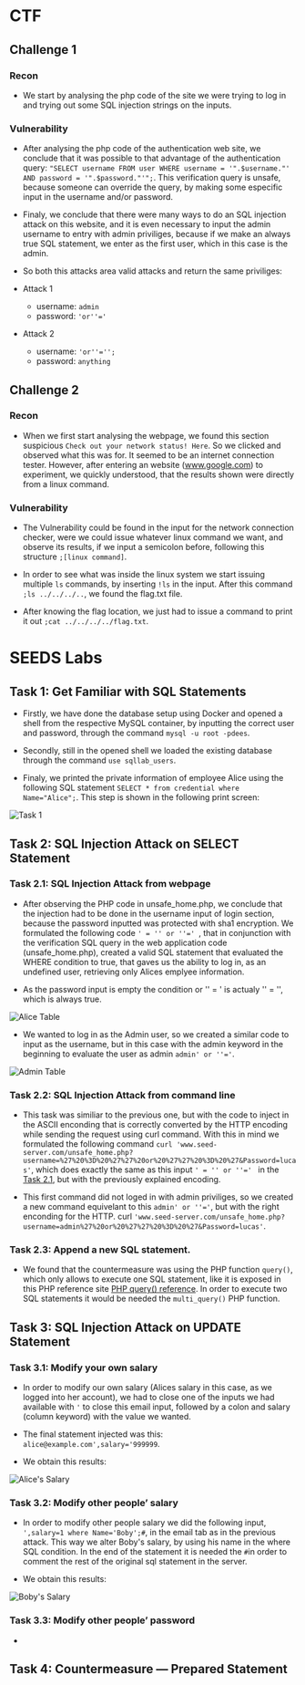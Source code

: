 # CTF

## Challenge 1

### Recon

- We start by analysing the php code of the site we were trying to log in and trying out some SQL injection strings on the inputs.

### Vulnerability

- After analysing the php code of the authentication web site, we conclude that it was possible to that advantage of the authentication query: `"SELECT username FROM user WHERE username = '".$username."' AND password = '".$password."'";`. This verification query is unsafe, because someone can override the query, by making some especific input in the username and/or password.

- Finaly, we conclude that there were many ways to do an SQL injection attack on this website, and it is even necessary to input the admin username to entry with admin priviliges, because if we make an always true SQL statement, we enter as the first user, which in this case is the admin.

- So both this attacks area valid attacks and return the same priviliges:

- Attack 1
    - username: `admin`
    - password: `'or''='`

- Attack 2
    - username: `'or''='';`
    - password: `anything`

## Challenge 2

### Recon

- When we first start analysing the webpage, we found this section suspicious `Check out your network status! Here`. So we clicked and observed what this was for. It seemed to be an internet connection tester. However, after entering an website (www.google.com) to experiment, we quickly understood, that the results shown were directly from a linux command.

### Vulnerability

- The Vulnerability could be found in the input for the network connection checker, were we could issue whatever linux command we want, and observe its results, if we input a semicolon before, following this structure `;[linux command]`.

- In order to see what was inside the linux system we start issuing multiple `ls` commands, by inserting `!ls` in the input. After this command `;ls ../../../..`, we found the flag.txt file.

- After knowing the flag location, we just had to issue a command to print it out `;cat ../../../../flag.txt`.

# SEEDS Labs

## Task 1: Get Familiar with SQL Statements

- Firstly, we have done the database setup using Docker and opened a shell from the respective MySQL container, by inputting the correct user and password, through the command `mysql -u root -pdees`.

- Secondly, still in the opened shell we loaded the existing database through the command `use sqllab_users`.

- Finaly, we printed the private information of employee Alice using the following SQL statement `SELECT * from credential where Name="Alice";`. This step is shown in the following print screen:

![Task 1](images/unknown.png "Task 1: selected Alice information from database")

## Task 2: SQL Injection Attack on SELECT Statement

### Task 2.1: SQL Injection Attack from webpage

- After observing the PHP code in unsafe_home.php, we conclude that the injection had to be done in the username input of login section, because the password inputted was protected with sha1 encryption. We formulated the following code `' = '' or ''=' `, that in conjunction with the verification SQL query in the web application code (unsafe_home.php), created a valid SQL statement that evaluated the WHERE condition to true, that gaves us the ability to log in, as an undefined user, retrieving only Alices emplyee information.

- As the password input is empty the condition or '' = ' is actualy '' = '', which is always true.

![Alice Table](images/alice_table.png "Alice Table")

- We wanted to log in as the Admin user, so we created a similar code to input as the username, but in this case with the admin keyword in the beginning to evaluate the user as admin `admin' or ''='`.

![Admin Table](images/admin_table.png "Admin Table")

### Task 2.2: SQL Injection Attack from command line

- This task was similiar to the previous one, but with the code to inject in the ASCII enconding that is correctly converted by the HTTP encoding while sending the request using curl command. With this in mind we formulated the following command `curl 'www.seed-server.com/unsafe_home.php?username=%27%20%3D%20%27%27%20or%20%27%27%20%3D%20%27&Password=lucas'`, which does exactly the same as this input `' = '' or ''=' ` in the [Task 2.1](#task-21-sql-injection-attack-from-webpage), but with the previously explained encoding. 

- This first command did not loged in with admin priviliges, so we created a new command equivelant to this `admin' or ''='`, but with the right enconding for the HTTP. curl `'www.seed-server.com/unsafe_home.php?username=admin%27%20or%20%27%27%20%3D%20%27&Password=lucas'`.

### Task 2.3: Append a new SQL statement.

- We found that the countermeasure was using the PHP function `query()`, which only allows to execute one SQL statement, like it is exposed in this PHP reference site [PHP query() reference](https://www.php.net/manual/en/mysqli.query.php). In order to execute two SQL statements it would be needed the `multi_query()` PHP function.

## Task 3: SQL Injection Attack on UPDATE Statement

### Task 3.1: Modify your own salary

- In order to modify our own salary (Alices salary in this case, as we logged into her account), we had to close one of the inputs we had available with `'` to close this email input, followed by a colon and salary (column keyword) with the value we wanted.

- The final statement injected was this: `alice@example.com',salary='999999`.

- We obtain this results:

![Alice's Salary](images/alice_salary.png "Alice's Salary")

### Task 3.2: Modify other people’ salary

- In order to modify other people salary we did the following input, `',salary=1 where Name='Boby';#`, in the email tab as in the previous attack. This way we alter Boby's salary, by using his name in the where SQL condition. In the end of the statement it is needed the `#`in order to comment the rest of the original sql statement in the server.

- We obtain this results:

![Boby's Salary](images/boby_salary.png "Boby's Salary")

### Task 3.3: Modify other people’ password

-

##  Task 4: Countermeasure — Prepared Statement

